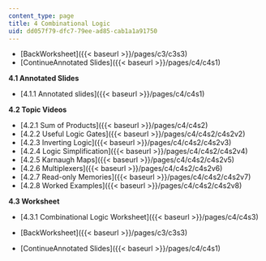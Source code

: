 ```yaml
---
content_type: page
title: 4 Combinational Logic
uid: dd057f79-dfc7-79ee-ad85-cab1a1a91750
---
```


*   [BackWorksheet]({{< baseurl >}}/pages/c3/c3s3)
*   [ContinueAnnotated Slides]({{< baseurl >}}/pages/c4/c4s1)

**4.1 Annotated Slides**

*   [4.1.1 Annotated slides]({{< baseurl >}}/pages/c4/c4s1)

**4.2 Topic Videos**

*   [4.2.1 Sum of Products]({{< baseurl >}}/pages/c4/c4s2)
*   [4.2.2 Useful Logic Gates]({{< baseurl >}}/pages/c4/c4s2/c4s2v2)
*   [4.2.3 Inverting Logic]({{< baseurl >}}/pages/c4/c4s2/c4s2v3)
*   [4.2.4 Logic Simplification]({{< baseurl >}}/pages/c4/c4s2/c4s2v4)
*   [4.2.5 Karnaugh Maps]({{< baseurl >}}/pages/c4/c4s2/c4s2v5)
*   [4.2.6 Multiplexers]({{< baseurl >}}/pages/c4/c4s2/c4s2v6)
*   [4.2.7 Read-only Memories]({{< baseurl >}}/pages/c4/c4s2/c4s2v7)
*   [4.2.8 Worked Examples]({{< baseurl >}}/pages/c4/c4s2/c4s2v8)

**4.3 Worksheet**

*   [4.3.1 Combinational Logic Worksheet]({{< baseurl >}}/pages/c4/c4s3)

*   [BackWorksheet]({{< baseurl >}}/pages/c3/c3s3)
*   [ContinueAnnotated Slides]({{< baseurl >}}/pages/c4/c4s1)